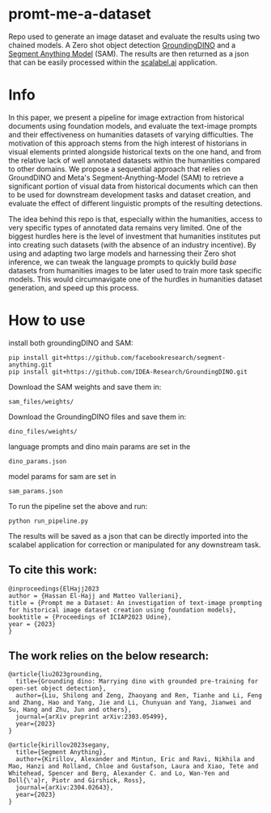 # promt-me-a-dataset
Repo used to generate an image dataset and evaluate the results using two chained models. A Zero shot object detection [GroundingDINO](https://github.com/IDEA-Research/GroundingDINO) and a [Segment Anything Model](https://github.com/facebookresearch/segment-anything) (SAM). The results are then returned as a json that can be easily processed within the [scalabel.ai](https://github.com/scalabel/scalabel) application. 


# Info

In this paper, we present a pipeline for image extraction from historical documents using foundation models, and evaluate the text-image prompts and their effectiveness on humanities datasets of varying difficulties. The motivation of this approach stems from the high interest of historians in visual elements printed alongside historical texts on the one hand, and from the relative lack of well annotated datasets within the humanities compared to other domains. We propose a sequential approach that relies on GroundDINO and Meta's Segment-Anything-Model (SAM) to retrieve a significant portion of visual data from historical documents which can then to be used for downstream development tasks and dataset creation, and evaluate the effect of different linguistic prompts of the resulting detections.

The idea behind this repo is that, especially within the humanities, access to very specific types of annotated data remains very limited. One of the biggest hurdles here is the level of investment that humanities institutes put into creating such datasets (with the absence of an industry incentive). By using and adapting two large models and harnessing their Zero shot inference, we can tweak the language prompts to quickly build _base_ datasets from humanities images to be later used to train more task specific models. This would circumnavigate one of the hurdles in humanities dataset generation, and speed up this process. 

# How to use

install both groundingDINO and SAM:
```
pip install git+https://github.com/facebookresearch/segment-anything.git
pip install git+https://github.com/IDEA-Research/GroundingDINO.git
```

Download the SAM weights and save them in: 
```
sam_files/weights/
```

Download the GroundingDINO files and save them in:
```
dino_files/weights/
```

language prompts and dino main params are set in the 
```
dino_params.json
```

model params for sam are set in 
```
sam_params.json
```

To run the pipeline set the above and run:
```
python run_pipeline.py
```

The results will be saved as a json that can be directly imported into the scalabel application for correction or manipulated for any downstream task.

## To cite this work:

```
@inproceedings{ElHajj2023
author = {Hassan El-Hajj and Matteo Valleriani},
title = {Prompt me a Dataset: An investigation of text-image prompting for historical image dataset creation using foundation models},
booktitle = {Proceedings of ICIAP2023 Udine},
year = {2023}
}
```


## The work relies on the below research:
```
@article{liu2023grounding,
  title={Grounding dino: Marrying dino with grounded pre-training for open-set object detection},
  author={Liu, Shilong and Zeng, Zhaoyang and Ren, Tianhe and Li, Feng and Zhang, Hao and Yang, Jie and Li, Chunyuan and Yang, Jianwei and Su, Hang and Zhu, Jun and others},
  journal={arXiv preprint arXiv:2303.05499},
  year={2023}
}
```

```
@article{kirillov2023segany,
  title={Segment Anything},
  author={Kirillov, Alexander and Mintun, Eric and Ravi, Nikhila and Mao, Hanzi and Rolland, Chloe and Gustafson, Laura and Xiao, Tete and Whitehead, Spencer and Berg, Alexander C. and Lo, Wan-Yen and Doll{\'a}r, Piotr and Girshick, Ross},
  journal={arXiv:2304.02643},
  year={2023}
}
```